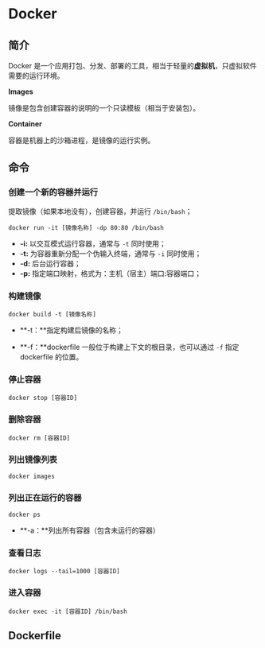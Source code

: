# Docker

## 简介

Docker 是一个应用打包、分发、部署的工具，相当于轻量的**虚拟机**，只虚拟软件需要的运行环境。

**Images**

镜像是包含创建容器的说明的一个只读模板（相当于安装包）。

**Container**

容器是机器上的沙箱进程，是镜像的运行实例。

## 命令

### 创建一个新的容器并运行

提取镜像（如果本地没有），创建容器，并运行 `/bin/bash`；

```shell
docker run -it [镜像名称] -dp 80:80 /bin/bash
```

- **-i:** 以交互模式运行容器，通常与 `-t` 同时使用；
- **-t:** 为容器重新分配一个伪输入终端，通常与 `-i` 同时使用；
- **-d:** 后台运行容器；
- **-p:** 指定端口映射，格式为：主机（宿主）端口:容器端口；

### 构建镜像

```shell
docker build -t [镜像名称]
```

- **-t：**指定构建后镜像的名称；

- **-f：**dockerfile 一般位于构建上下文的根目录，也可以通过 `-f` 指定 dockerfile 的位置。

### 停止容器

```shell
docker stop [容器ID]
```

### 删除容器

```shell
docker rm [容器ID]
```

### 列出镜像列表

```shell
docker images
```

### 列出正在运行的容器

```shell
docker ps
```

- **-a：**列出所有容器（包含未运行的容器）

### 查看日志

``` shell
docker logs --tail=1000 [容器ID]
```

### 进入容器

``` shell
docker exec -it [容器ID] /bin/bash
```

## Dockerfile
